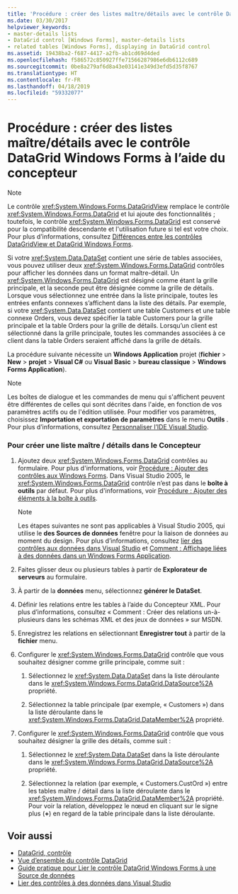 ```yaml
---
title: 'Procédure : créer des listes maître/détails avec le contrôle DataGrid Windows Forms à l’aide du concepteur'
ms.date: 03/30/2017
helpviewer_keywords:
- master-details lists
- DataGrid control [Windows Forms], master-details lists
- related tables [Windows Forms], displaying in DataGrid control
ms.assetid: 19438ba2-f687-4417-a2fb-ab1cd69d4ded
ms.openlocfilehash: f586572c850927ffe71566287986e6db6112c689
ms.sourcegitcommit: 0be8a279af6d8a43e03141e349d3efd5d35f8767
ms.translationtype: HT
ms.contentlocale: fr-FR
ms.lasthandoff: 04/18/2019
ms.locfileid: "59332077"
---
```

# <a name="how-to-create-master-details-lists-with-the-windows-forms-datagrid-control-using-the-designer"></a>Procédure : créer des listes maître/détails avec le contrôle DataGrid Windows Forms à l’aide du concepteur

> [!NOTE]
>  Le contrôle <xref:System.Windows.Forms.DataGridView> remplace le contrôle <xref:System.Windows.Forms.DataGrid> et lui ajoute des fonctionnalités ; toutefois, le contrôle <xref:System.Windows.Forms.DataGrid> est conservé pour la compatibilité descendante et l'utilisation future si tel est votre choix. Pour plus d’informations, consultez [Différences entre les contrôles DataGridView et DataGrid Windows Forms](differences-between-the-windows-forms-datagridview-and-datagrid-controls.md).  
  
 Si votre <xref:System.Data.DataSet> contient une série de tables associées, vous pouvez utiliser deux <xref:System.Windows.Forms.DataGrid> contrôles pour afficher les données dans un format maître-détail. Un <xref:System.Windows.Forms.DataGrid> est désigné comme étant la grille principale, et la seconde peut être désignée comme la grille de détails. Lorsque vous sélectionnez une entrée dans la liste principale, toutes les entrées enfants connexes s’affichent dans la liste des détails. Par exemple, si votre <xref:System.Data.DataSet> contient une table Customers et une table connexe Orders, vous devez spécifier la table Customers pour la grille principale et la table Orders pour la grille de détails. Lorsqu’un client est sélectionné dans la grille principale, toutes les commandes associées à ce client dans la table Orders seraient affiché dans la grille de détails.  
  
 La procédure suivante nécessite un **Windows Application** projet (**fichier** > **New** > **projet**  >  **Visual C#** ou **Visual Basic** > **bureau classique** > **Windows Forms Application**).  
  
> [!NOTE]
>  Les boîtes de dialogue et les commandes de menu qui s'affichent peuvent être différentes de celles qui sont décrites dans l'aide, en fonction de vos paramètres actifs ou de l'édition utilisée. Pour modifier vos paramètres, choisissez **Importation et exportation de paramètres** dans le menu **Outils** . Pour plus d’informations, consultez [Personnaliser l’IDE Visual Studio](/visualstudio/ide/personalizing-the-visual-studio-ide).  
  
### <a name="to-create-a-master-details-list-in-the-designer"></a>Pour créer une liste maître / détails dans le Concepteur  
  
1. Ajoutez deux <xref:System.Windows.Forms.DataGrid> contrôles au formulaire. Pour plus d'informations, voir [Procédure : Ajouter des contrôles aux Windows Forms](how-to-add-controls-to-windows-forms.md). Dans Visual Studio 2005, le <xref:System.Windows.Forms.DataGrid> contrôle n’est pas dans le **boîte à outils** par défaut. Pour plus d'informations, voir [Procédure : Ajouter des éléments à la boîte à outils](https://docs.microsoft.com/previous-versions/visualstudio/visual-studio-2010/ms165355(v=vs.100)).  
  
    > [!NOTE]
    >  Les étapes suivantes ne sont pas applicables à Visual Studio 2005, qui utilise le **des Sources de données** fenêtre pour la liaison de données au moment du design. Pour plus d’informations, consultez [lier des contrôles aux données dans Visual Studio](/visualstudio/data-tools/bind-controls-to-data-in-visual-studio) et [Comment : Affichage liées à des données dans un Windows Forms Application](https://docs.microsoft.com/previous-versions/visualstudio/visual-studio-2013/57tx3hhe(v=vs.120)).  
  
2. Faites glisser deux ou plusieurs tables à partir de **Explorateur de serveurs** au formulaire.  
  
3. À partir de la **données** menu, sélectionnez **générer le DataSet**.  
  
4. Définir les relations entre les tables à l’aide du Concepteur XML. Pour plus d’informations, consultez « Comment : Créer des relations un-à-plusieurs dans les schémas XML et des jeux de données » sur MSDN.  
  
5. Enregistrez les relations en sélectionnant **Enregistrer tout** à partir de la **fichier** menu.  
  
6. Configurer le <xref:System.Windows.Forms.DataGrid> contrôle que vous souhaitez désigner comme grille principale, comme suit :  
  
    1.  Sélectionnez le <xref:System.Data.DataSet> dans la liste déroulante dans le <xref:System.Windows.Forms.DataGrid.DataSource%2A> propriété.  
  
    2.  Sélectionnez la table principale (par exemple, « Customers ») dans la liste déroulante dans le <xref:System.Windows.Forms.DataGrid.DataMember%2A> propriété.  
  
7. Configurer le <xref:System.Windows.Forms.DataGrid> contrôle que vous souhaitez désigner la grille des détails, comme suit :  
  
    1.  Sélectionnez le <xref:System.Data.DataSet> dans la liste déroulante dans le <xref:System.Windows.Forms.DataGrid.DataSource%2A> propriété.  
  
    2.  Sélectionnez la relation (par exemple, « Customers.CustOrd ») entre les tables maître / détail dans la liste déroulante dans le <xref:System.Windows.Forms.DataGrid.DataMember%2A> propriété. Pour voir la relation, développez le nœud en cliquant sur le signe plus (**+**) en regard de la table principale dans la liste déroulante.  
  
## <a name="see-also"></a>Voir aussi

- [DataGrid, contrôle](datagrid-control-windows-forms.md)
- [Vue d’ensemble du contrôle DataGrid](datagrid-control-overview-windows-forms.md)
- [Guide pratique pour Lier le contrôle DataGrid Windows Forms à une Source de données](how-to-bind-the-windows-forms-datagrid-control-to-a-data-source.md)
- [Lier des contrôles à des données dans Visual Studio](/visualstudio/data-tools/bind-controls-to-data-in-visual-studio)
